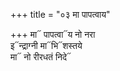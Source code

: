 +++
title = "०३ मा पापत्वाय"

+++
मा᳓ पापत्वा᳓य नो नरा  
इ᳓न्द्राग्नी मा᳓भि᳓शस्तये  
मा᳓ नो रीरधतं निदे᳓